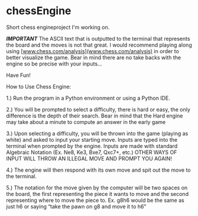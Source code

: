 # chessEngine
Short chess engineproject I'm working on.


 ***IMPORTANT***
 The ASCII text that is outputted to the terminal that represents the board and the moves is not that great. I would recommend playing along using [www.chess.com/analysis](www.chess.com/analysis) in order to better visualize the game. Bear in mind there are no take backs with the engine so be precise with your inputs...
 
 Have Fun!
 
How to Use Chess Engine:  

1.) Run the program in a Python environment or using a Python IDE.  

2.) You will be prompted to select a difficulty, there is hard or easy, the only difference is the depth of their search. Bear in mind that the Hard engine may take about a minute to compute an answer in the early game 

3.) Upon selecting a difficulty, you will be thrown into the game (playing as white) and asked to input your starting move. Inputs are typed into the terminal when prompted by the engine. Inputs are made with standard Algebraic Notation (Ex. Ne8, Ke3, Bxe7, Qxc7+, etc.) OTHER WAYS OF INPUT WILL THROW AN ILLEGAL MOVE AND PROMPT YOU AGAIN!

4.) The engine will then respond with its own move and spit out the move to the terminal. 

5.) The notation for the move given by the computer will be two spaces on the board, the first representing the piece it wants to move and the second representing where to move the piece to. Ex. g8h6 would be the same as just h6 or saying “take the pawn on g8 and move it to h6” 
